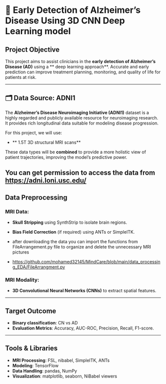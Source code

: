 
# 🧠 Early Detection of Alzheimer’s Disease Using 3D CNN Deep Learning model

##  Project Objective

This project aims to assist clinicians in the **early detection of Alzheimer’s Disease (AD)** using a ** deep learning approach**. Accurate and early prediction can improve treatment planning, monitoring, and quality of life for patients at risk.

---

## 🗂 Data Source: ADNI1

The **Alzheimer’s Disease Neuroimaging Initiative (ADNI1)** dataset is a highly regarded and publicly available resource for neuroimaging research. It provides rich longitudinal data suitable for modeling disease progression.

For this project, we will use:

* ** 1.5T 3D structural MRI scans**

These data types will be **combined** to provide a more holistic view of patient trajectories, improving the model’s predictive power.

You can get permission to access the data from https://adni.loni.usc.edu/
---

##  Data Preprocessing

###  MRI Data:

* **Skull Stripping** using SynthStrip to isolate brain regions.
* **Bias Field Correction** (if required) using ANTs or SimpleITK.

* after downloading the data you can import the functions from FileArrangement.py file to organize and delete the unnecessary MRI pictures
* https://github.com/mohamed32145/MindCare/blob/main/data_processing_EDA/FileArrangment.py


###  MRI Modality:

* **3D Convolutional Neural Networks (CNNs)** to extract spatial features.

---

##  Target Outcome

* **Binary classification**:  CN vs AD 
* **Evaluation Metrics**: Accuracy, AUC-ROC, Precision, Recall, F1-score.

---

##  Tools & Libraries

* **MRI Processing**: FSL, nibabel, SimpleITK, ANTs
* **Modeling**:  TensorFlow
* **Data Handling**: pandas, NumPy
* **Visualization**: matplotlib, seaborn, NiBabel viewers


